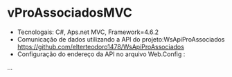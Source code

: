 # vProAssociadosMVC

- Tecnologais: C#, Aps.net MVC, Framework=4.6.2
- Comunicação de dados utilizando a API do projeto:WsApiProAssociados  https://github.com/elterteodoro1478/WsApiProAssociados
- Configuração do endereço da API no arquivo Web.Config : 
<appSettings>
   ...
    <add key="ApiUrl" value="https://localhost:44326/"/>
  </appSettings>

